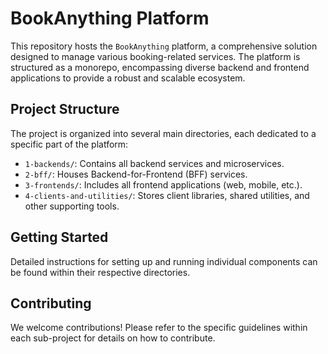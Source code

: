 # BookAnything Platform

This repository hosts the `BookAnything` platform, a comprehensive solution designed to manage various booking-related services. The platform is structured as a monorepo, encompassing diverse backend and frontend applications to provide a robust and scalable ecosystem.

## Project Structure

The project is organized into several main directories, each dedicated to a specific part of the platform:

*   `1-backends/`: Contains all backend services and microservices.
*   `2-bff/`: Houses Backend-for-Frontend (BFF) services.
*   `3-frontends/`: Includes all frontend applications (web, mobile, etc.).
*   `4-clients-and-utilities/`: Stores client libraries, shared utilities, and other supporting tools.

## Getting Started

Detailed instructions for setting up and running individual components can be found within their respective directories.

## Contributing

We welcome contributions! Please refer to the specific guidelines within each sub-project for details on how to contribute.
